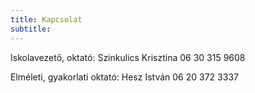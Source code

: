 ```yaml
---
title: Kapcsolat
subtitle: 
---
```


Iskolavezető, oktató: Szinkulics Krisztina
06 30 315 9608

Elméleti, gyakorlati oktató: Hesz István
06 20 372 3337